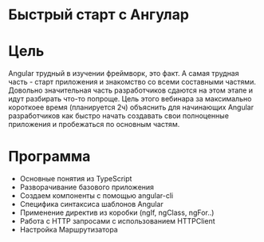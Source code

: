 # Быстрый старт с Ангулар

# Цель

Angular трудный в изучении фреймворк, это факт.
А самая трудная часть - старт приложения и знакомство со всеми составными частями.
Довольно значительная часть разработчиков сдаются на этом этапе и идут разбирать что-то попроще.
Цель этого вебинара за максимально короткоее время (планируется 2ч) объяснить для начинающих Angular разработчиков как быстро начать создавать свои полноценные приложения и пробежаться по основным частям.

# Программа

- Основные понятия из TypeScript
- Разворачивание базового приложения
- Создаем компоненты с помощью angular-cli
- Специфика синтаксиса шаблонов Angular
- Применение директив из коробки (ngIf, ngClass, ngFor..)
- Работа с HTTP запросами с использованием HTTPClient
- Настройка Маршрутизатора
